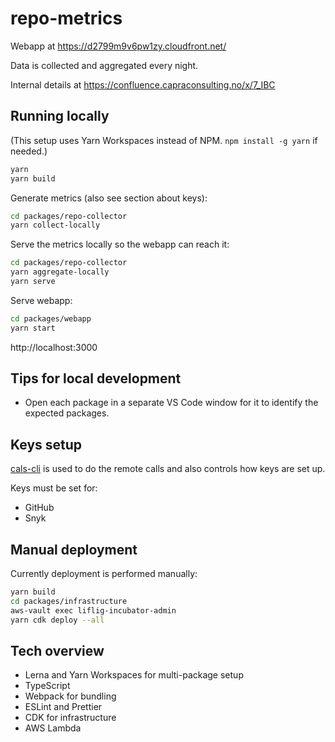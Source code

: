 # repo-metrics

Webapp at https://d2799m9v6pw1zy.cloudfront.net/

Data is collected and aggregated every night.

Internal details at https://confluence.capraconsulting.no/x/7_IBC

## Running locally

(This setup uses Yarn Workspaces instead of NPM. `npm install -g yarn` if needed.)

```bash
yarn
yarn build
```

Generate metrics (also see section about keys):

```bash
cd packages/repo-collector
yarn collect-locally
```

Serve the metrics locally so the webapp can reach it:

```bash
cd packages/repo-collector
yarn aggregate-locally
yarn serve
```

Serve webapp:

```bash
cd packages/webapp
yarn start
```

http://localhost:3000

## Tips for local development

- Open each package in a separate VS Code window for it to
  identify the expected packages.

## Keys setup

[cals-cli](https://github.com/capralifecycle/cals-cli) is used to do the remote calls
and also controls how keys are set up.

Keys must be set for:

- GitHub
- Snyk

## Manual deployment

Currently deployment is performed manually:

```bash
yarn build
cd packages/infrastructure
aws-vault exec liflig-incubator-admin
yarn cdk deploy --all
```

## Tech overview

- Lerna and Yarn Workspaces for multi-package setup
- TypeScript
- Webpack for bundling
- ESLint and Prettier
- CDK for infrastructure
- AWS Lambda
